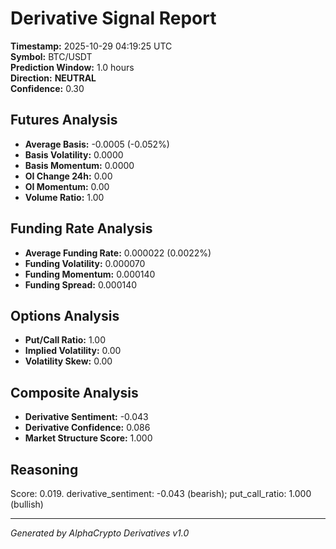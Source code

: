 # Derivative Signal Report

**Timestamp:** 2025-10-29 04:19:25 UTC  
**Symbol:** BTC/USDT  
**Prediction Window:** 1.0 hours  
**Direction:** **NEUTRAL**  
**Confidence:** 0.30

## Futures Analysis
- **Average Basis:** -0.0005 (-0.052%)
- **Basis Volatility:** 0.0000
- **Basis Momentum:** 0.0000
- **OI Change 24h:** 0.00
- **OI Momentum:** 0.00
- **Volume Ratio:** 1.00

## Funding Rate Analysis
- **Average Funding Rate:** 0.000022 (0.0022%)
- **Funding Volatility:** 0.000070
- **Funding Momentum:** 0.000140
- **Funding Spread:** 0.000140

## Options Analysis
- **Put/Call Ratio:** 1.00
- **Implied Volatility:** 0.00
- **Volatility Skew:** 0.00

## Composite Analysis
- **Derivative Sentiment:** -0.043
- **Derivative Confidence:** 0.086
- **Market Structure Score:** 1.000

## Reasoning
Score: 0.019. derivative_sentiment: -0.043 (bearish); put_call_ratio: 1.000 (bullish)

---
*Generated by AlphaCrypto Derivatives v1.0*
